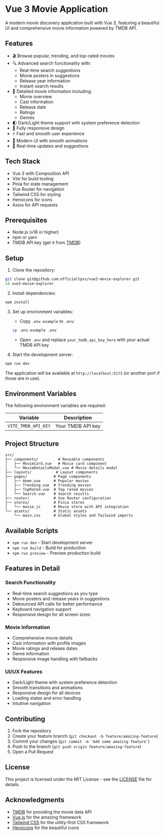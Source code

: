 # Vue 3 Movie Application

A modern movie discovery application built with Vue 3, featuring a beautiful UI and comprehensive movie information powered by TMDB API.

## Features

- 🎬 Browse popular, trending, and top-rated movies
- 🔍 Advanced search functionality with:
  - Real-time search suggestions
  - Movie posters in suggestions
  - Release year information
  - Instant search results
- 🎥 Detailed movie information including:
  - Movie overview
  - Cast information
  - Release date
  - Ratings
  - Genres
- 🌓 Dark/Light theme support with system preference detection
- 📱 Fully responsive design
- ⚡ Fast and smooth user experience
- 🎯 Modern UI with smooth animations
- 🔄 Real-time updates and suggestions

## Tech Stack

- Vue 3 with Composition API
- Vite for build tooling
- Pinia for state management
- Vue Router for navigation
- Tailwind CSS for styling
- Heroicons for icons
- Axios for API requests

## Prerequisites

- Node.js (v18 or higher)
- npm or yarn
- TMDB API key (get it from [TMDB](https://www.themoviedb.org/documentation/api))

## Setup

1. Clone the repository:
```bash
git clone git@github.com:officialtpss/vue3-movie-explorer.git
cd vue3-movie-explorer
```

2. Install dependencies:
```bash
npm install
```

3. Set up environment variables:
   - Copy `.env.example` to `.env`:
   ```bash
   cp .env.example .env
   ```
   - Open `.env` and replace `your_tmdb_api_key_here` with your actual TMDB API key

4. Start the development server:
```bash
npm run dev
```

The application will be available at `http://localhost:5173` (or another port if those are in use).

## Environment Variables

The following environment variables are required:

| Variable | Description |
|----------|-------------|
| `VITE_TMDB_API_KEY` | Your TMDB API key |

## Project Structure

```
src/
├── components/         # Reusable components
│   ├── MovieCard.vue   # Movie card component
│   └── MovieDetailsModal.vue # Movie details modal
├── layouts/           # Layout components
├── pages/            # Page components
│   ├── Home.vue      # Popular movies
│   ├── Trending.vue  # Trending movies
│   ├── TopRated.vue  # Top rated movies
│   └── Search.vue    # Search results
├── router/           # Vue Router configuration
├── stores/           # Pinia stores
│   └── movie.js      # Movie store with API integration
└── assets/           # Static assets
    └── main.css      # Global styles and Tailwind imports
```

## Available Scripts

- `npm run dev` - Start development server
- `npm run build` - Build for production
- `npm run preview` - Preview production build

## Features in Detail

### Search Functionality
- Real-time search suggestions as you type
- Movie posters and release years in suggestions
- Debounced API calls for better performance
- Keyboard navigation support
- Responsive design for all screen sizes

### Movie Information
- Comprehensive movie details
- Cast information with profile images
- Movie ratings and release dates
- Genre information
- Responsive image handling with fallbacks

### UI/UX Features
- Dark/Light theme with system preference detection
- Smooth transitions and animations
- Responsive design for all devices
- Loading states and error handling
- Intuitive navigation

## Contributing

1. Fork the repository
2. Create your feature branch (`git checkout -b feature/amazing-feature`)
3. Commit your changes (`git commit -m 'Add some amazing feature'`)
4. Push to the branch (`git push origin feature/amazing-feature`)
5. Open a Pull Request

## License

This project is licensed under the MIT License - see the [LICENSE](LICENSE) file for details.

## Acknowledgments

- [TMDB](https://www.themoviedb.org/) for providing the movie data API
- [Vue.js](https://vuejs.org/) for the amazing framework
- [Tailwind CSS](https://tailwindcss.com/) for the utility-first CSS framework
- [Heroicons](https://heroicons.com/) for the beautiful icons
